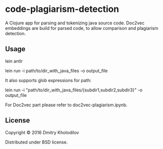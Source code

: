 # code-plagiarism-detection

A Clojure app for parsing and tokenizing java source code. Doc2vec embeddings are build for parsed code, to allow comparison and plagiarism detection.

## Usage

lein antlr

lein run -i path/to/dir_with_java_files -o output_file

It also supports glob expressions for path:

lein run -i "path/to/dir_with_java_files/{subdir1,subdir2,subdir3}" -o output_file

For Doc2vec part please refer to doc2vec-plagiarism.ipynb.

## License

Copyright © 2016 Dmitry Kholodilov

Distributed under BSD license.
